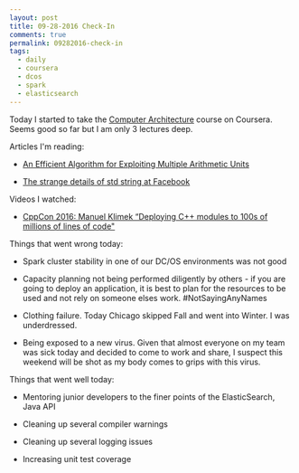 ```yaml
---
layout: post
title: 09-28-2016 Check-In
comments: true
permalink: 09282016-check-in
tags:
  - daily
  - coursera
  - dcos
  - spark
  - elasticsearch
---
```


Today I started to take the [Computer Architecture](https://www.coursera.org/learn/comparch) course on Coursera. Seems good so far but I am only 3 lectures deep.

Articles I'm reading:

  * [An Efficient Algorithm for Exploiting Multiple Arithmetic Units](http://citeseerx.ist.psu.edu/viewdoc/download?doi=10.1.1.129.4915&rep=rep1&type=pdf)

  * [The strange details of std string at Facebook](https://github.com/bowlofstew/CppCon2016/blob/master/Presentations/The%20strange%20details%20of%20std%20string%20at%20Facebook/The%20strange%20details%20of%20std%20string%20at%20Facebook%20-%20Nicholas%20Ormrod%20-%20CppCon%202016.pdf)

 Videos I watched:

  * [CppCon 2016: Manuel Klimek “Deploying C++ modules to 100s of millions of lines of code"](https://www.youtube.com/watch?v=dHFNpBfemDI)

Things that went wrong today:

  * Spark cluster stability in one of our DC/OS environments was not good

  * Capacity planning not being performed diligently by others - if you are going to deploy an application, it is best to plan for the resources to be used and not rely on someone elses work.  #NotSayingAnyNames

  * Clothing failure.  Today Chicago skipped Fall and went into Winter.  I was underdressed.

  * Being exposed to a new virus.  Given that almost everyone on my team was sick today and decided to come to work and share, I suspect this weekend will be shot as my body comes to grips with this virus.

Things that went well today:

  * Mentoring junior developers to the finer points of the ElasticSearch, Java API

  * Cleaning up several compiler warnings

  * Cleaning up several logging issues

  * Increasing unit test coverage
